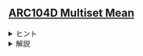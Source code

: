 <!--
author: ISHIKAWA Yuichiro
-->
## [ARC104D Multiset Mean](https://atcoder.jp/contests/arc104/tasks/arc104_d)

<details><summary> ヒント </summary>

平均が$\mu$であることは、要素ごとの$\mu$との偏差の和が$0$であることに対応します。特に、$\mu-1$ 以下の数に対しての偏差の和と、$\mu+1$ 以上の数に対しての偏差の和が等しくなればよいです。

たとえば、$\{1, 3, 5, 5, 6\}$ の平均が $4$ であることは、  
$3$以下の数の偏差の和 $|4-1| + |4-3|$ と、  
$5$以上の数の偏差の和 $|4-5| + |4-5| + |4-6|$ が等しいことに対応します。

</details>

<details><summary> 解説 </summary>

ヒント1で挙げた 「$\mu+1$ 以上の数の偏差の和」がちょうど $S$ であるような集合の数は、多項式の積

$(1 + x + x^2 + \cdots + x^K)$  
$(1 + x^2 + x^4 + \cdots + x^{2K})$  
$\vdots$  
$(1 + x^{(N-\mu)} + x^{2(N-\mu)} + \cdots + x^{(N-\mu)K})$

の $S$ 次の項の係数に対応します。

今回の場合、任意modのため畳み込みができず一見時間がかかりそうですが、上の多項式が2項よりなる多項式どうしの商  
$(1 + x^d + x^{2d} + \cdots + x^{Kd}) = (1 - x^{(K+1)d}) / (1 - x^d)$ の形に表されることに注意すると、高速に求めることができます。

具体的には、多項式 $A_0 + A_1x + A_2x + \cdots$ に対して、  
多項式$(1 - x^t)$で割ることはその多項式の$t$項とばしの累積和$A_0 + A_1x + \cdots + (A_t + A_0)x^t + (A_{t+1} + A_1)x^{t+1} + \cdots $ を計算することにあたり、  
多項式$(1 - x^t)$をかけることはその負数バージョン
$A_0 + A_1x + \cdots + (A_t - A_0)x^t + (A_{t+1} - A_1)x^{t+1} + \cdots $ を計算することにあたります。

さて、$\mu = 1$に対して、「$\mu-1$以下の数の偏差の和」の母関数と「$\mu+1$以下の数の偏差の和」の母関数は上の方法で$\mathrm{O}(N^3K)$時間あれば計算できます。
また、$\mu = 2$ のときの母関数は、$\mu = 1$のときの母関数を計算に利用することができます。その更新にかかる計算時間は$\mathrm{O}(N^2K)$です。
$\mu = 3, 4, ...$ についても同様にして求めることができます。
$\mu$ごとに母関数がわかれば、その$\mu$に対して求める値はその母関数の同じ次数の項の係数の積の和です。
したがって、各$\mu$に対して、あわせて$\mathrm{O}(N^3K)$時間でこの問題を解くことができます。

今回の問題はFPS上の計算に慣れていないと議論を追いづらいと思います。
今回の問題を解くにあたって、とても参考になる記事を紹介します。
[多項式の積と累積和の関係についての解説](https://trap.jp/post/1657/)
</details>
